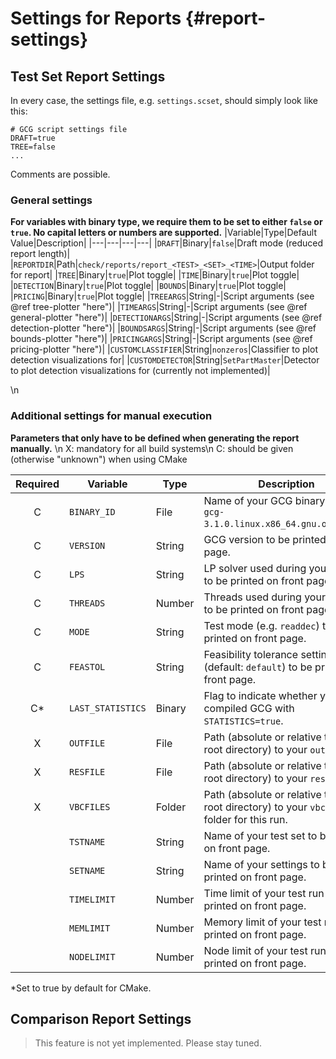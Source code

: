 # Settings for Reports {#report-settings}
## Test Set Report Settings
In every case, the settings file, e.g. `settings.scset`, should simply look like this:
```
# GCG script settings file
DRAFT=true
TREE=false
...
```
Comments are possible.

### General settings
**For variables with binary type, we require them to be set to either `false` or `true`. No capital letters or numbers are supported.**
|Variable|Type|Default Value|Description|
|---|---|---|---|
|`DRAFT`|Binary|`false`|Draft mode (reduced report length)|
|`REPORTDIR`|Path|`check/reports/report_<TEST>_<SET>_<TIME>`|Output folder for report|
|`TREE`|Binary|`true`|Plot toggle|
|`TIME`|Binary|`true`|Plot toggle|
|`DETECTION`|Binary|`true`|Plot toggle|
|`BOUNDS`|Binary|`true`|Plot toggle|
|`PRICING`|Binary|`true`|Plot toggle|
|`TREEARGS`|String|-|Script arguments (see @ref tree-plotter "here")|
|`TIMEARGS`|String|-|Script arguments (see @ref general-plotter "here")|
|`DETECTIONARGS`|String|-|Script arguments (see @ref detection-plotter "here")|
|`BOUNDSARGS`|String|-|Script arguments (see @ref bounds-plotter "here")|
|`PRICINGARGS`|String|-|Script arguments (see @ref pricing-plotter "here")|
|`CUSTOMCLASSIFIER`|String|`nonzeros`|Classifier to plot detection visualizations for|
|`CUSTOMDETECTOR`|String|`SetPartMaster`|Detector to plot detection visualizations for (currently not implemented)|

\n
### Additional settings for manual execution
**Parameters that only have to be defined when generating the report manually.** \n
X: mandatory for all build systems\n
C: should be given (otherwise "unknown") when using CMake

|Required|Variable|Type|Description|
|:-:|---|---|---|
|C|`BINARY_ID`|File|Name of your GCG binary (e.g. `gcg-3.1.0.linux.x86_64.gnu.opt.spx2`).|
|C|`VERSION`|String|GCG version to be printed on front page.|
|C|`LPS`|String|LP solver used during your test run to be printed on front page.|
|C|`THREADS`|Number|Threads used during your test run to be printed on front page.|
|C|`MODE`|String|Test mode (e.g. `readdec`) to be printed on front page.|
|C|`FEASTOL`|String|Feasibility tolerance setting (default: `default`) to be printed on front page.|
|C*|`LAST_STATISTICS`|Binary|Flag to indicate whether you compiled GCG with `STATISTICS=true`.|
|X|`OUTFILE`|File|Path (absolute or relative to GCG root directory) to your `out` file.|
|X|`RESFILE`|File|Path (absolute or relative to GCG root directory) to your `res` file.|
|X|`VBCFILES`|Folder|Path (absolute or relative to GCG root directory) to your `vbc` files folder for this run.|
| |`TSTNAME`|String|Name of your test set to be printed on front page.|
| |`SETNAME`|String|Name of your settings to be printed on front page.|
| |`TIMELIMIT`|Number|Time limit of your test run to be printed on front page.|
| |`MEMLIMIT`|Number|Memory limit of your test run to be printed on front page.|
| |`NODELIMIT`|Number|Node limit of your test run to be printed on front page.|

*Set to true by default for CMake.

## Comparison Report Settings
> This feature is not yet implemented. Please stay tuned.